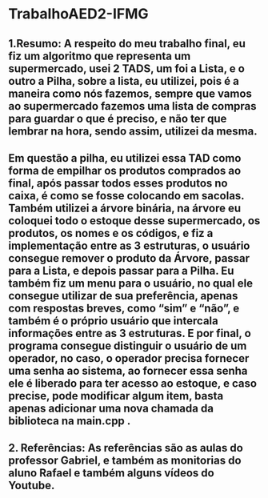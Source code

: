 # TrabalhoAED2-IFMG
## 1.Resumo:   A respeito do meu trabalho final, eu fiz um algoritmo que representa um supermercado, usei 2 TADS, um foi a Lista, e o outro a Pilha, sobre a lista, eu utilizei, pois é a maneira como nós fazemos, sempre que vamos ao supermercado fazemos uma lista de compras para guardar o que é preciso, e não ter que lembrar na hora, sendo assim, utilizei da mesma. 
## Em questão a pilha, eu utilizei essa TAD como forma de empilhar os produtos comprados ao final, após passar todos esses produtos no caixa, é como se fosse colocando em sacolas. Também utilizei a árvore binária, na árvore eu coloquei todo o estoque desse supermercado, os produtos, os nomes e os códigos, e fiz a implementação entre as 3 estruturas, o usuário consegue remover o produto da Árvore, passar para a Lista, e depois passar para a Pilha. Eu também fiz um menu para o usuário, no qual ele consegue utilizar de sua preferência, apenas com respostas breves, como “sim” e “não”, e também é o próprio usuário que intercala informações entre as 3 estruturas. E por final, o programa consegue distinguir o usuário de um operador, no caso, o operador precisa fornecer uma senha ao sistema, ao fornecer essa senha ele é liberado para ter acesso ao estoque, e caso precise, pode modificar algum item, basta apenas adicionar uma nova chamada da biblioteca na main.cpp .   

## 2. Referências:  As referências são as aulas do professor Gabriel, e também as monitorias do aluno Rafael e também alguns vídeos do Youtube.
